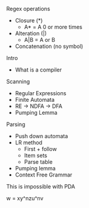 Regex operations

- Closure (*)
  - A* = A 0 or more times
- Alteration (|)
  - A|B = A or B
- Concatenation (no symbol)

Intro

- What is a compiler

Scanning

- Regular Expressions
- Finite Automata
- RE -> NDFA -> DFA
- Pumping Lemma

Parsing

- Push down automata
- LR method
  - First + follow
  - Item sets
  - Parse table
- Pumping lemma
- Context Free Grammar

This is impossible with PDA

w = xy^nzu^nv